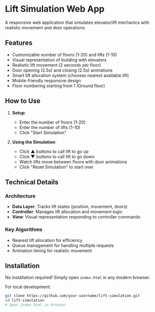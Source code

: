 # Lift Simulation Web App


A responsive web application that simulates elevator/lift mechanics with realistic movement and door operations.

## Features

- Customizable number of floors (1-20) and lifts (1-10)
- Visual representation of building with elevators
- Realistic lift movement (2 seconds per floor)
- Door opening (2.5s) and closing (2.5s) animations
- Smart lift allocation system (chooses nearest available lift)
- Mobile-friendly responsive design
- Floor numbering starting from 1 (Ground floor)

## How to Use

1. **Setup**:
   - Enter the number of floors (1-20)
   - Enter the number of lifts (1-10)
   - Click "Start Simulation"

2. **Using the Simulation**:
   - Click ▲ buttons to call lift to go up
   - Click ▼ buttons to call lift to go down
   - Watch lifts move between floors with door animations
   - Click "Reset Simulation" to start over

## Technical Details

### Architecture
- **Data Layer**: Tracks lift states (position, movement, doors)
- **Controller**: Manages lift allocation and movement logic
- **View**: Visual representation responding to controller commands

### Key Algorithms
- Nearest lift allocation for efficiency
- Queue management for handling multiple requests
- Animation timing for realistic movement

## Installation

No installation required! Simply open `index.html` in any modern browser.

For local development:
```bash
git clone https://github.com/your-username/lift-simulation.git
cd lift-simulation
# Open index.html in browser
